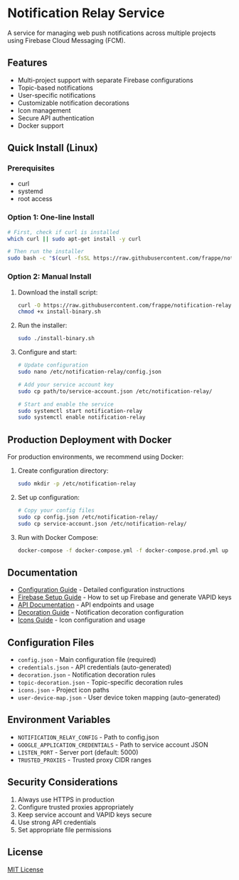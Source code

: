 # Notification Relay Service

A service for managing web push notifications across multiple projects using Firebase Cloud Messaging (FCM).

## Features

- Multi-project support with separate Firebase configurations
- Topic-based notifications
- User-specific notifications
- Customizable notification decorations
- Icon management
- Secure API authentication
- Docker support

## Quick Install (Linux)

### Prerequisites
- curl
- systemd
- root access

### Option 1: One-line Install
```bash
# First, check if curl is installed
which curl || sudo apt-get install -y curl

# Then run the installer
sudo bash -c "$(curl -fsSL https://raw.githubusercontent.com/frappe/notification-relay/main/install-binary.sh)"
```

### Option 2: Manual Install
1. Download the install script:
   ```bash
   curl -O https://raw.githubusercontent.com/frappe/notification-relay/main/install-binary.sh
   chmod +x install-binary.sh
   ```

2. Run the installer:
   ```bash
   sudo ./install-binary.sh
   ```

3. Configure and start:
   ```bash
   # Update configuration
   sudo nano /etc/notification-relay/config.json

   # Add your service account key
   sudo cp path/to/service-account.json /etc/notification-relay/

   # Start and enable the service
   sudo systemctl start notification-relay
   sudo systemctl enable notification-relay
   ```

## Production Deployment with Docker

For production environments, we recommend using Docker:

1. Create configuration directory:
   ```bash
   sudo mkdir -p /etc/notification-relay
   ```

2. Set up configuration:
   ```bash
   # Copy your config files
   sudo cp config.json /etc/notification-relay/
   sudo cp service-account.json /etc/notification-relay/
   ```

3. Run with Docker Compose:
   ```bash
   docker-compose -f docker-compose.yml -f docker-compose.prod.yml up -d
   ```

## Documentation

- [Configuration Guide](docs/configuration.md) - Detailed configuration instructions
- [Firebase Setup Guide](docs/firebase-setup.md) - How to set up Firebase and generate VAPID keys
- [API Documentation](docs/api.md) - API endpoints and usage
- [Decoration Guide](docs/decoration.md) - Notification decoration configuration
- [Icons Guide](docs/icons.md) - Icon configuration and usage

## Configuration Files

- `config.json` - Main configuration file (required)
- `credentials.json` - API credentials (auto-generated)
- `decoration.json` - Notification decoration rules
- `topic-decoration.json` - Topic-specific decoration rules
- `icons.json` - Project icon paths
- `user-device-map.json` - User device token mapping (auto-generated)

## Environment Variables

- `NOTIFICATION_RELAY_CONFIG` - Path to config.json
- `GOOGLE_APPLICATION_CREDENTIALS` - Path to service account JSON
- `LISTEN_PORT` - Server port (default: 5000)
- `TRUSTED_PROXIES` - Trusted proxy CIDR ranges

## Security Considerations

1. Always use HTTPS in production
2. Configure trusted proxies appropriately
3. Keep service account and VAPID keys secure
4. Use strong API credentials
5. Set appropriate file permissions

## License

[MIT License](LICENSE)



